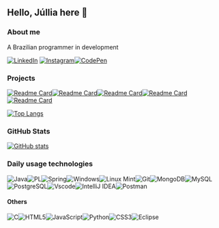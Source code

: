## Hello, Júllia here 👋

### About me
A Brazilian programmer in development

[![LinkedIn](https://img.shields.io/badge/LinkedIn-0077B5?style=for-the-badge&logo=linkedin&logoColor=white)]([www.linkedin.com/in/júllia-r-de-avellar](https://www.linkedin.com/in/j%C3%BAllia-r-de-avellar/))  [![Instagram](https://img.shields.io/badge/-Instagram-%23E4405F?style=for-the-badge&logo=instagram&logoColor=white)](https://www.instagram.com/juravellar/)[![CodePen](https://img.shields.io/badge/CodePen-white?style=for-the-badge&logo=codepen&logoColor=black)](https://codepen.io/J-llia-R-de-Avellar)

### Projects
[![Readme Card](https://github-readme-stats.vercel.app/api/pin/?username=juravellar&repo=doutor-agenda&theme=bear)](https://github.com/anuraghazra/github-readme-stats)[![Readme Card](https://github-readme-stats.vercel.app/api/pin/?username=juravellar&repo=TikTok-Project&theme=bear)](https://github.com/anuraghazra/github-readme-stats)[![Readme Card](https://github-readme-stats.vercel.app/api/pin/?username=juravellar&repo=AlgaWorksContatos&theme=bear)](https://github.com/anuraghazra/github-readme-stats)[![Readme Card](https://github-readme-stats.vercel.app/api/pin/?username=juravellar&repo=to-do-list-original&theme=bear)](https://github.com/anuraghazra/github-readme-stats)[![Readme Card](https://github-readme-stats.vercel.app/api/pin/?username=juravellar&repo=sisweb_estevao_n2&theme=bear)](https://github.com/anuraghazra/github-readme-stats)

[![Top Langs](https://github-readme-stats.vercel.app/api/top-langs/?username=juravellar&layout=compact&theme=bear)](https://github.com/anuraghazra/github-readme-stats)

### GitHub Stats
[![GitHub stats](https://github-readme-stats.vercel.app/api?username=juravellar&show_icons=true&theme=bear&hide_title=true&hide=stars)](https://github.com/anuraghazra/github-readme-stats&hide_title=true&hide=stars)

### Daily usage technologies
![Java](https://img.shields.io/badge/java-%23ED8B00.svg?style=for-the-badge&logo=openjdk&logoColor=white)![PL](https://img.shields.io/badge/PL%2FSQL-FFFFFF?style=for-the-badge&logo=oracle&logoColor=FF0000&labelColor=FFFFFF&color=FF0000)![Spring](https://img.shields.io/badge/spring-%236DB33F.svg?style=for-the-badge&logo=spring&logoColor=white)![Windows](https://img.shields.io/badge/Windows-000?style=for-the-badge&logo=windows&logoColor=2CA5E0)![Linux Mint](https://img.shields.io/badge/Linux%20Mint-87CF3E?style=for-the-badge&logo=Linux%20Mint&logoColor=white)![Git](https://img.shields.io/badge/GIT-E44C30?style=for-the-badge&logo=git&logoColor=white)![MongoDB](https://img.shields.io/badge/MongoDB-%234ea94b.svg?style=for-the-badge&logo=mongodb&logoColor=white)![MySQL](https://img.shields.io/badge/MySQL-00000F?style=for-the-badge&logo=mysql&logoColor=white)![PostgreSQL](https://img.shields.io/badge/PostgreSQL-000?style=for-the-badge&logo=postgresql)![Vscode](https://img.shields.io/badge/Vscode-007ACC?style=for-the-badge&logo=visual-studio-code&logoColor=white)![IntelliJ IDEA](https://img.shields.io/badge/IntelliJIDEA-000000.svg?style=for-the-badge&logo=intellij-idea&logoColor=white)![Postman](https://img.shields.io/badge/Postman-FF6C37.svg?style=for-the-badge&logo=Postman&logoColor=white)

#### Others
![C](https://img.shields.io/badge/c-%2300599C.svg?style=for-the-badge&logo=c&logoColor=white)![HTML5](https://img.shields.io/badge/html5-%23E34F26.svg?style=for-the-badge&logo=html5&logoColor=white)![JavaScript](https://img.shields.io/badge/javascript-%23323330.svg?style=for-the-badge&logo=javascript&logoColor=%23F7DF1E)![Python](https://img.shields.io/badge/python-3670A0?style=for-the-badge&logo=python&logoColor=ffdd54)![CSS3](https://img.shields.io/badge/css3-%231572B6.svg?style=for-the-badge&logo=css3&logoColor=white)![Eclipse](https://img.shields.io/badge/Eclipse-FE7A16.svg?style=for-the-badge&logo=Eclipse&logoColor=white)
